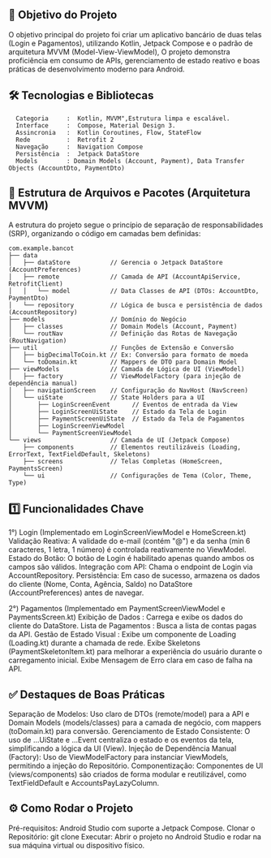 ## 🎯 Objetivo do Projeto
  O objetivo principal do projeto foi criar um aplicativo bancário de duas telas (Login e Pagamentos), utilizando Kotlin, Jetpack Compose e o padrão de arquitetura MVVM (Model-View-ViewModel),
  O projeto demonstra proficiência em consumo de APIs, gerenciamento de estado reativo e boas práticas de desenvolvimento moderno para Android.

## 🛠️ Tecnologias e Bibliotecas
```
  Categoria     :  Kotlin, MVVM",Estrutura limpa e escalável.
  Interface     :  Compose, Material Design 3.
  Assincronia   :  Kotlin Coroutines, Flow, StateFlow
  Rede          :  Retrofit 2
  Navegação     :  Navigation Compose
  Persistência  :  Jetpack DataStore
  Models        : Domain Models (Account, Payment), Data Transfer Objects (AccountDto, PaymentDto)
```

## 📁 Estrutura de Arquivos e Pacotes (Arquitetura MVVM)
  A estrutura do projeto segue o princípio de separação de responsabilidades (SRP), organizando o código em camadas bem definidas:
```
com.example.bancot
├── data
│   ├── dataStore           // Gerencia o Jetpack DataStore (AccountPreferences)
│   ├── remote              // Camada de API (AccountApiService, RetrofitClient)
│   │   └── model           // Data Classes de API (DTOs: AccountDto, PaymentDto)
│   └── repository          // Lógica de busca e persistência de dados (AccountRepository)
├── models                  // Domínio do Negócio
│   ├── classes             // Domain Models (Account, Payment)
│   └── routNav             // Definição das Rotas de Navegação (RoutNavigation)
├── util                    // Funções de Extensão e Conversão
│   ├── bigDecimalToCoin.kt // Ex: Conversão para formato de moeda
│   └── toDomain.kt         // Mappers de DTO para Domain Model
├── viewModels              // Camada de Lógica de UI (ViewModel)
│   ├── factory             // ViewModelFactory (para injeção de dependência manual)
│   ├── navigationScreen    // Configuração do NavHost (NavScreen)
│   └── uiState             // State Holders para a UI
│       ├── LoginScreenEvent      // Eventos de entrada da View
│       ├── LoginScreenUiState    // Estado da Tela de Login
│       ├── PaymentScreenUiState  // Estado da Tela de Pagamentos
│       ├── LoginScreenViewModel
│       └── PaymentScreenViewModel
└── views                   // Camada de UI (Jetpack Compose)
    ├── components          // Elementos reutilizáveis (Loading, ErrorText, TextFieldDefault, Skeletons)
    ├── screens             // Telas Completas (HomeScreen, PaymentsScreen)
    └── ui                  // Configurações de Tema (Color, Theme, Type)
```

## 1️⃣ Funcionalidades Chave
  1°) 
    Login (Implementado em LoginScreenViewModel e HomeScreen.kt)
    Validação Reativa: A validade do e-mail (contém "@") e da senha (min 6 caracteres, 1 letra, 1 número) é controlada reativamente no ViewModel.
    Estado do Botão: O botão de Login é habilitado apenas quando ambos os campos são válidos.
    Integração com API: Chama o endpoint de Login via AccountRepository.
    Persistência: Em caso de sucesso, armazena os dados do cliente (Nome, Conta, Agência, Saldo) no DataStore (AccountPreferences) antes de navegar.
  
  2°)
    Pagamentos (Implementado em PaymentScreenViewModel e PaymentsScreen.kt)
    Exibição de Dados        :   Carrega e exibe os dados do cliente do DataStore.
    Lista de Pagamentos      :   Busca a lista de contas pagas da API.
    Gestão de Estado Visual  :   Exibe um componente de Loading (Loading.kt) durante a chamada de rede.
    Exibe Skeletons (PaymentSkeletonItem.kt) para melhorar a experiência do usuário durante o carregamento inicial.
    Exibe Mensagem de Erro clara em caso de falha na API.

## ✅ Destaques de Boas Práticas
  Separação de Modelos: Uso claro de DTOs (remote/model) para a API e Domain Models (models/classes) para a camada de negócio, com mappers (toDomain.kt) para conversão.
  Gerenciamento de Estado Consistente: O uso de ...UiState e ...Event centraliza o estado e os eventos da tela, simplificando a lógica da UI (View).
  Injeção de Dependência Manual (Factory): Uso de ViewModelFactory para instanciar ViewModels, permitindo a injeção do Repositório.
  Componentização: Componentes de UI (views/components) são criados de forma modular e reutilizável, como TextFieldDefault e AccountsPayLazyColumn.

## ⚙️ Como Rodar o Projeto
  Pré-requisitos: Android Studio com suporte a Jetpack Compose.
  Clonar o Repositório: git clone
  Executar: Abrir o projeto no Android Studio e rodar na sua máquina virtual ou dispositivo físico.
